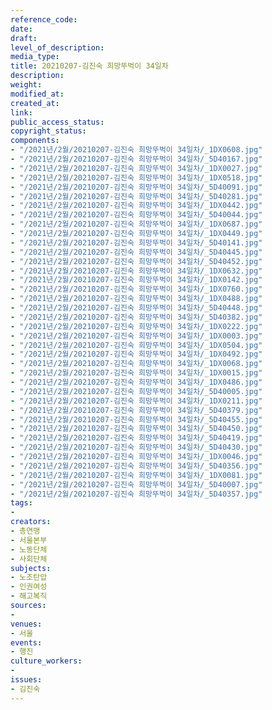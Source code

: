 ```yaml
---
reference_code: 
date: 
draft: 
level_of_description: 
media_type: 
title: 20210207-김진숙 희망뚜벅이 34일차
description: 
weight: 
modified_at: 
created_at: 
link: 
public_access_status: 
copyright_status: 
components:
- "/2021년/2월/20210207-김진숙 희망뚜벅이 34일차/_1DX0608.jpg"
- "/2021년/2월/20210207-김진숙 희망뚜벅이 34일차/_5D40167.jpg"
- "/2021년/2월/20210207-김진숙 희망뚜벅이 34일차/_1DX0027.jpg"
- "/2021년/2월/20210207-김진숙 희망뚜벅이 34일차/_1DX0518.jpg"
- "/2021년/2월/20210207-김진숙 희망뚜벅이 34일차/_5D40091.jpg"
- "/2021년/2월/20210207-김진숙 희망뚜벅이 34일차/_5D40281.jpg"
- "/2021년/2월/20210207-김진숙 희망뚜벅이 34일차/_1DX0442.jpg"
- "/2021년/2월/20210207-김진숙 희망뚜벅이 34일차/_5D40044.jpg"
- "/2021년/2월/20210207-김진숙 희망뚜벅이 34일차/_1DX0687.jpg"
- "/2021년/2월/20210207-김진숙 희망뚜벅이 34일차/_1DX0449.jpg"
- "/2021년/2월/20210207-김진숙 희망뚜벅이 34일차/_5D40141.jpg"
- "/2021년/2월/20210207-김진숙 희망뚜벅이 34일차/_5D40445.jpg"
- "/2021년/2월/20210207-김진숙 희망뚜벅이 34일차/_5D40452.jpg"
- "/2021년/2월/20210207-김진숙 희망뚜벅이 34일차/_1DX0632.jpg"
- "/2021년/2월/20210207-김진숙 희망뚜벅이 34일차/_1DX0142.jpg"
- "/2021년/2월/20210207-김진숙 희망뚜벅이 34일차/_1DX0760.jpg"
- "/2021년/2월/20210207-김진숙 희망뚜벅이 34일차/_1DX0488.jpg"
- "/2021년/2월/20210207-김진숙 희망뚜벅이 34일차/_5D40448.jpg"
- "/2021년/2월/20210207-김진숙 희망뚜벅이 34일차/_5D40382.jpg"
- "/2021년/2월/20210207-김진숙 희망뚜벅이 34일차/_1DX0222.jpg"
- "/2021년/2월/20210207-김진숙 희망뚜벅이 34일차/_1DX0003.jpg"
- "/2021년/2월/20210207-김진숙 희망뚜벅이 34일차/_1DX0504.jpg"
- "/2021년/2월/20210207-김진숙 희망뚜벅이 34일차/_1DX0492.jpg"
- "/2021년/2월/20210207-김진숙 희망뚜벅이 34일차/_1DX0068.jpg"
- "/2021년/2월/20210207-김진숙 희망뚜벅이 34일차/_1DX0015.jpg"
- "/2021년/2월/20210207-김진숙 희망뚜벅이 34일차/_1DX0486.jpg"
- "/2021년/2월/20210207-김진숙 희망뚜벅이 34일차/_5D40005.jpg"
- "/2021년/2월/20210207-김진숙 희망뚜벅이 34일차/_1DX0211.jpg"
- "/2021년/2월/20210207-김진숙 희망뚜벅이 34일차/_5D40379.jpg"
- "/2021년/2월/20210207-김진숙 희망뚜벅이 34일차/_5D40455.jpg"
- "/2021년/2월/20210207-김진숙 희망뚜벅이 34일차/_5D40450.jpg"
- "/2021년/2월/20210207-김진숙 희망뚜벅이 34일차/_5D40419.jpg"
- "/2021년/2월/20210207-김진숙 희망뚜벅이 34일차/_5D40430.jpg"
- "/2021년/2월/20210207-김진숙 희망뚜벅이 34일차/_1DX0046.jpg"
- "/2021년/2월/20210207-김진숙 희망뚜벅이 34일차/_5D40356.jpg"
- "/2021년/2월/20210207-김진숙 희망뚜벅이 34일차/_1DX0081.jpg"
- "/2021년/2월/20210207-김진숙 희망뚜벅이 34일차/_5D40007.jpg"
- "/2021년/2월/20210207-김진숙 희망뚜벅이 34일차/_5D40357.jpg"
tags:
- 
creators:
- 총연맹
- 서울본부
- 노동단체
- 사회단체
subjects:
- 노조탄압
- 인권여성
- 해고복직
sources:
- 
venues:
- 서울
events:
- 행진
culture_workers:
- 
issues:
- 김진숙
---
```

